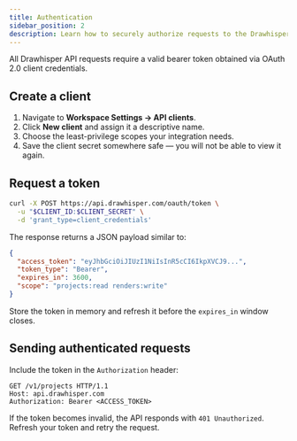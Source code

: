 ```yaml
---
title: Authentication
sidebar_position: 2
description: Learn how to securely authorize requests to the Drawhisper API.
---
```


All Drawhisper API requests require a valid bearer token obtained via OAuth 2.0 client credentials.

## Create a client

1. Navigate to **Workspace Settings → API clients**.
2. Click **New client** and assign it a descriptive name.
3. Choose the least-privilege scopes your integration needs.
4. Save the client secret somewhere safe — you will not be able to view it again.

## Request a token

```bash
curl -X POST https://api.drawhisper.com/oauth/token \
  -u "$CLIENT_ID:$CLIENT_SECRET" \
  -d 'grant_type=client_credentials'
```

The response returns a JSON payload similar to:

```json
{
  "access_token": "eyJhbGciOiJIUzI1NiIsInR5cCI6IkpXVCJ9...",
  "token_type": "Bearer",
  "expires_in": 3600,
  "scope": "projects:read renders:write"
}
```

Store the token in memory and refresh it before the `expires_in` window closes.

## Sending authenticated requests

Include the token in the `Authorization` header:

```http
GET /v1/projects HTTP/1.1
Host: api.drawhisper.com
Authorization: Bearer <ACCESS_TOKEN>
```

If the token becomes invalid, the API responds with `401 Unauthorized`. Refresh your token and retry the request.
